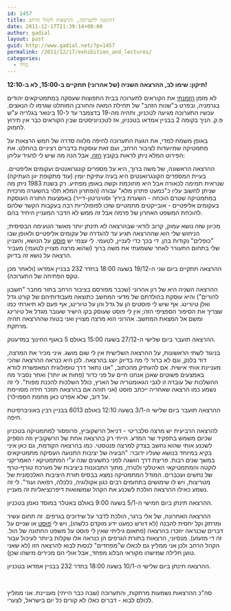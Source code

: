 ```yaml
---
id: 1457
title: הזמנה לתערוכה, והרצאות לקהל הרחב!
date: 2011-12-17T21:39:14+00:00
author: gadial
layout: post
guid: http://www.gadial.net/?p=1457
permalink: /2011/12/17/exhibition_and_lectures/
categories:
  - כללי
---
```

**תיקון: שימו לב, ההרצאה השניה (של אהרוני) תתקיים ב-15:00, לא ב-12:10!**

לא מזמן [הזמנתי](http://www.gadial.net/?p=1412) את הקוראים לתערוכה בבית התפוצות שעסקה במתמטיקאים יהודים בגרמניה, ובפרט ב"שנות הזהב" של תחילת המאה והחורבן המוחלט שגרמו לו הנאצים. עכשיו התערוכה מגיעה לטכניון, ותהיה מה-19 בדצמבר עד ל-10 בינואר בגלריה ע"ש פ.ק. הניך בקומה 2 בבניין אמדאו בטכניון, אז לטכניוניסטים שבין הקוראים כבר אין תירוץ לחמוק.

באופן משמח למדי, את הגעת התערוכה לחיפה מלווה סדרה של חמש הרצאות על מתמטיקה שמיועדות לציבור הרחב, ועם זאת עוסקות בדברים רציניים בהחלט. את הפירוט המלא ניתן לראות בקובץ [הזה](http://dl.dropbox.com/u/11564496/flyer_210x200.pdf), אבל הנה מה שיש לי להגיד עליהן:

ההרצאה הראשונה, של משה ברוך, היא על מספרים קונגרואנטים ועקומים אליפטיים. בעיית המספרים הקונגרואנטים היא בעיה עתיקת יומין (עוד מתקופת יוון העתיקה) שנראית תמימה לכאורה אבל היא מחוכמת וקשה באופן מפתיע. רק בשנת 1983 ניתן מה שניתן לחשוב עליו כ"כמעט פתרון מלא" עבורה (הפתרון המלא תלוי בהשערה מרכזית במתמטיקה שטרם הוכחה - השערת בירץ' וסווינרטון-דייר) באמצעות התורה העוסקת בעקומים אליפטיים - אובייקטים מתמטיים שזכו לפופולריות רבה בעקבות הקשר שלהם להוכחת המשפט האחרון של פרמה אבל זה ממש לא הדבר המעניין היחיד בהם.

מכיוון שזה נושא עמוק, קרוב לודאי שבהרצאה לא תינתן יותר מאשר הטעימה הבסיסית; הניחוש שלי הוא שההרצאה תגיע עד להגדרה של עקומים אליפטיים ולאופן שבו "כופלים" נקודות בהן. די בכך כדי לעניין, לטעמי. לי עצמי יש [פוסט](http://www.gadial.net/?p=486) על הנושא, והעניין שלי בתחום התעורר לאחר ששמעתי את משה ברוך (שהוא מרצה מצויין לטעמי) מעביר הרצאה על נושא זה בדיוק.

ההרצאה תתקיים ביום שני ה-19/12 בשעה 18:00 בחדר 232 בבניין אמדאו (ולאחר מכן טקס הפתיחה של התערוכה).

ההרצאה השניה היא של רון אהרוני (שכבר מפורסם בציבור הרחב בתור מחבר "חשבון להורים") והיא עוסקת בהולדתם של מדעי המחשב כתוצאה מעבודותיהם של קורט גדל ואלן טיורינג. אף שיש לי פוסטים הן על גדל והן על טיורינג, אף פעם לא תיארתי כמו שצריך את הסיפור הספציפי הזה; אין לי פוסט שעוסק בקו הישיר שעובר מגדל אל טיורינג ומשם אל המצאת המחשב. אהרוני הוא מרצה מצויין ואני בטוח שההרצאה תהיה מרתקת.

ההרצאה תועבר ביום שלישי ה-27/12 בשעה 15:00 באולם 5 באגף החינוך במדעטק.

בניגוד לשתי הראשונות, על ההרצאה השלישית אין לי שום מושג. איני מכיר את המרצה, דוד בלנק, וגם לא ברור לי מה בדיוק יוצג בהרצאה. לכן היא כנראה ההרצאה שהכי מעניינת אותי אישית. אם להעתיק מהכתוב, "אנו נתאר דרך טופולוגית המאפשרת לוודא באמצעים פשוטים שאכן אנחנו חיים על פני כדור (פחות או יותר) ואחר נסביר מה ההשלכות של עובדה זו לגבי הגאומטריה של הארץ, כולל השלכות להכנת מפות". לי זה נשמע כמו הרצאה שאחריה ייכתב פוסט (אני תוהה אם בהרצאה תוזכר חידה מסויימת על דוב, שלא אפרט כאן מחמת הספוילר).

ההרצאה תועבר ביום שלישי ה-3/1 בשעה 12:10 באולם 6013 בבניין רבין באוניברסיטת חיפה.

להרצאה הרביעית יש מרצה סלבריטי - דניאל הרשקוביץ, פרופסור למתמטיקה בטכניון שכיום משמש בתפקיד שר המדע. הייתי רק בהרצאה אחת של הרשקוביץ וזה הספיק לשכנע אותי שהוא נחשב בצדק למרצה פנטסטי. כמו בהרצאה הקודמת, גם כאן איני בקיא במיוחד בנושא שעליו ידובר: "הבעיה של יציבות התנועה העסיקה מתמטיקאים במשך שנים רבות. פריצת דרך הושגה לפני כתשעים שנה ע"י המתמטיקא י האמריקני לוקטה והמתמטיקאי האיטלקי ולטרה, מתוך התבוננות ביציבות של מערכת טורף-טרף של נחשים ועכברים. המודל המתמטיקה נמצא בבסיס תורת היציבות האלכסונית של מטריצות, ויש לו שימושים בתחומים רבים כגון אקולוגיה, כלכלה, רפואה ועוד". לי זה נשמע כאילו ההרצאה הולכת לשכנע את הקהל שמשוואות דיפרנציאליות זה מעניין.

ההרצאה תינתן ביום חמישי ה-5/1 בשעה 9:00 באולם באטלר במוסד נאמן בטכניון.

ההרצאה האחרונה, של אלי ברגר, הולכת לדבר על שידוכים בגרפים. זה תחום עשיר ומרתק וקל יחסית להבנה (לא דורש כמעט ידע מוקדם כלשהו), ויש לי [פוסט](http://www.gadial.net/?p=220) או שניים על דברים שכנראה יוזכרו בהרצאה (פתאום גיליתי שאין לי פוסט על משפט החתונה של הול. זה די מזעזע). מנסיוני, הרצאות בתורת הגרפים הן כנראה אלו שקלות ביותר לעיכול עבור הקהל הרחב ולכן אני ממליץ גם לכאלו ש"מפחדים" לנסות לבוא להרצאה הזו (לא שאני טוען חלילה שמישהו מקוראי הבלוג מפחד, אבל אולי הם מכירים מישהו שכן).

ההרצאה תינתן ביום שלישי ה-10/1 בשעה 18:00 בחדר 232 בבניין אמדאו בטכניון.

&nbsp;

סה"כ ההרצאות נשמעות מרתקות, והתערוכה (שבה כבר הייתי) מעניינת. אני ממליץ לכולם לבוא - דברים כאלו לא קורים כל יום בישראל, לצערי.